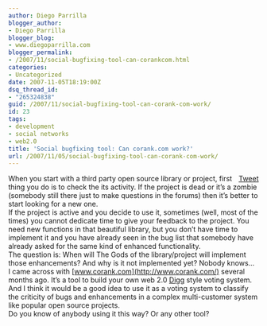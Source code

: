 ```yaml
---
author: Diego Parrilla
blogger_author:
- Diego Parrilla
blogger_blog:
- www.diegoparrilla.com
blogger_permalink:
- /2007/11/social-bugfixing-tool-can-corankcom.html
categories:
- Uncategorized
date: 2007-11-05T18:19:00Z
dsq_thread_id:
- "265324838"
guid: /2007/11/social-bugfixing-tool-can-corank-com-work/
id: 23
tags:
- development
- social networks
- web2.0
title: 'Social bugfixing tool: Can corank.com work?'
url: /2007/11/05/social-bugfixing-tool-can-corank-com-work/
---
```


<div style="float: right; margin-left: 10px;">
  <a href="https://twitter.com/share" class="twitter-share-button" data-via="nubeblog" data-hashtags="development,social+networks,web2.0" data-count="vertical" data-url="/2007/11/05/social-bugfixing-tool-can-corank-com-work/">Tweet</a>
</div>

When you start with a third party open source library or project, first thing you do is to check the its activity. If the project is dead or it&#8217;s a zombie (somebody still there just to make questions in the forums) then it&#8217;s better to start looking for a new one.  
If the project is active and you decide to use it, sometimes (well, most of the times) you cannot dedicate time to give your feedback to the project. You need new functions in that beautiful library, but you don&#8217;t have time to implement it and you have already seen in the bug list that somebody have already asked for the same kind of enhanced functionality.  
The question is: When will The Gods of the library/project will implement those enhancements? And why is it not implemented yet? Nobody knows&#8230;  
I came across with [www.corank.com](http://www.corank.com/) several months ago. It&#8217;s a tool to build your own web 2.0 [Digg](http://www.digg.com/) style voting system. And I think it would be a good idea to use it as a voting system to classify the criticity of bugs and enhancements in a complex multi-customer system like popular open source projects.  
Do you know of anybody using it this way? Or any other tool?
